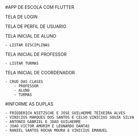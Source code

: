 #APP DE ESCOLA COM FLUTTER

TELA DE LOGIN

TELA DE PERFIL DE USUARIO

TELA INICIAL DE ALUNO

	- LISTAR DISCIPLINAS
		
TELA INICIAL DE PROFESSOR

	- LISTAR TURMAS

TELA INICIAL DE COORDENADOR

	- CRUD DAS CLASES
		- PROFESSOR
		- ALUNO
		- TURMAS


#INFORME AS DUPLAS

	- FRIEDERICH NIETZSCHE E JOSE GUILHERME TEIXEIRA ALVES
  	- VINICIUS MARQUES DOS SANTOS E CELSO VINICIUS SOUZA SILVA
	- ANTONIO GABRIEL E JOAO GUILHERME
	- JOAO VICTOR AMORIM E LEONARDO DANTAS
 	- RANIEL SANTOS ROCHA MOURA E VINICIUS EMANUEL
 

